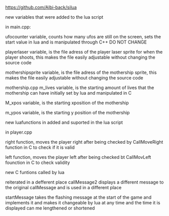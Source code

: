 https://github.com/Albi-back/silua


new variables that were added to the lua script 

in main.cpp:

ufocounter variable, counts how many ufos are still on the screen, sets the start value in lua and is manipulated through C++ DO NOT CHANGE 

playerlaser variable, is the file adress of the player laser sprite for when the player shoots, this makes the file easily adjustable without changing the source code 

mothershipsprite variable, is the file adress of the mothership sprite, this makes the file easily adjustable without changing the source code 


mothership.cpp
m_lives variable, is the starting amount of lives that the mothership can have initially set by lua and manipulated in C

M_xpos variable, is the starting xposition of the mothership 

m_ypos variable, is the starting y position of the mothership

new luafunctions in added and suported in the lua script 

in player.cpp


right function, moves the player right after being checked by CallMoveRight function in C to check if it is valid 

left function, moves the player left after being checked bt CallMovLeft founction in C to check validity


new C funtions called by lua 

reiterated in a defferent place callMessage2 displays a different message to the original callMessage and is used in a different place


startMessage takes the flashing message at the start of the game and implements it and makes it changeable by lua at any time and the time it is displayed can me lengthened or shortened 




